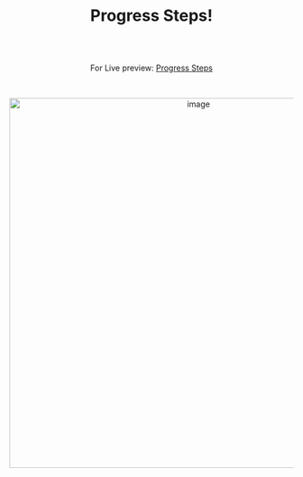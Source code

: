 <h1 align="center">Progress Steps!</h1><br>
<br>
<p align="center">
For Live preview: <a href="https://ash-win-n.github.io/progress-steps/">Progress Steps</a></p><br>

<p align="center">

<img width="655" alt="image" src="https://user-images.githubusercontent.com/70138036/186838151-22e36133-2877-4214-a2c9-936cf6229a6a.png">


</p>
